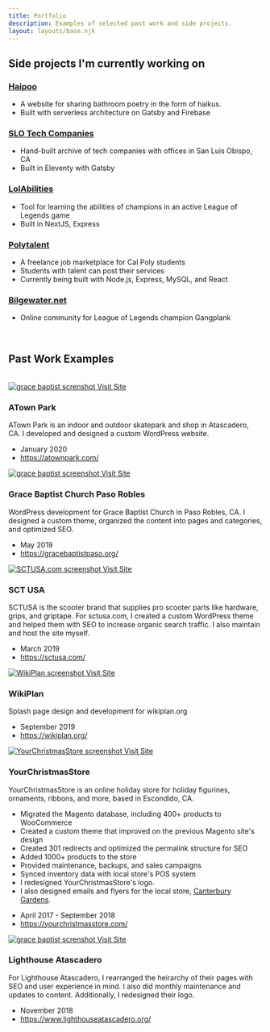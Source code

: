 ```yaml
---
title: Portfolio
description: Examples of selected past work and side projects.
layout: layouts/base.njk
---
```


<section class="projects">
<h2> Side projects I'm currently working on</h2>
<article class="project-card">
<h3><a href="https://haipoo.fjchen.net">Haipoo</a></h3>
<ul class="dash">
  <li>A website for sharing bathroom poetry in the form of haikus.</li>
  <li>Built with serverless architecture on Gatsby and Firebase</li>
</ul>
</article>



<article class="project-card">
<h3><a href="https://slotechcompanies.com">SLO Tech Companies</a></h3>
<ul class="dash">
  <li>Hand-built archive of tech companies with offices in San Luis Obispo, CA</li>
  <li>Built in Eleventy with Gatsby</li>
</ul>
</article>

<article class="project-card">
<h3><a href="https://lolabilities.com">LolAbilities</a></h3>
<ul class="dash">
  <li>Tool for learning the abilities of champions in an active League of Legends game</li>
  <li>Built in NextJS, Express</li>
</ul>
</article>

<article class="project-card">
<h3><a href="https://polytalent.net">Polytalent</a></h3>
<ul class="dash">
  <li>A freelance job marketplace for Cal Poly students</li>
  <li>Students with talent can post their services</li>
  <li>Currently being built with Node.js, Express, MySQL, and React</li>
</ul>
</article>


<article class="project-card">
<h3><a href="https://bilgewater.net">Bilgewater.net</a></h3>
<ul class="dash">
  <li>Online community for League of Legends champion Gangplank</li>
</ul>
</article>


</section>
<br />

## Past Work Examples

<br />
<article class="work-card">
  <a href="https://atownpark.com/">
    <img src="/images/work/atownpark-screenshot.png" alt="grace baptist screnshot">
    <span>Visit Site</span></a>

  <h3>ATown Park</h3>
  <div class="work-info">
    <p>
      ATown Park is an indoor and outdoor skatepark and shop in Atascadero, CA.
      I developed and designed a custom WordPress website.</p>
    <ul>
      <li>January 2020</li>
      <li><a href="https://atownpark.com/">https://atownpark.com/</a></li>
    </ul>
  </div>
</article>

<article class="work-card">
  <a href="https://gracebaptistpaso.org/">
    <img src="/images/work/grace-baptist-screenshot.png" alt="grace baptist screenshot">
    <span>Visit Site</span></a>
  <h3>Grace Baptist Church Paso Robles</h3>
  <div class="work-info">
    <p>WordPress development for Grace Baptist Church in Paso Robles, CA. I designed a custom theme, organized the
      content into pages and categories, and optimized SEO.</p>
    <ul>
      <li>May 2019</li>
      <li><a href="https://gracebaptistpaso.org/">https://gracebaptistpaso.org/</a></li>
    </ul>
  </div>
</article>
<article class="work-card">
  <a href="https://sctusa.com/">
    <img src="/images/work/sctusa-screenshot.png" alt="SCTUSA.com screenshot">
    <span>Visit Site</span></a>
  <h3>SCT USA</h3>
  <div class="work-info">
    <p>
      SCTUSA is the scooter brand that supplies pro scooter parts like hardware, grips, and griptape.
      For sctusa.com, I created a custom WordPress theme and helped them with SEO to increase organic search traffic.
      I also maintain and host the site myself.
    </p>
    <ul>
      <li>March 2019</li>
      <li><a href="https://sctusa.com/">https://sctusa.com/</a></li>
    </ul>
  </div>
</article>


<article class="work-card">
   <a href="https://wikiplan.org/">
  <img src="/images/work/wikiplan-screenshot.png" alt="WikiPlan screenshot">
      <span>Visit Site</span></a>
  <h3>WikiPlan</h3>
  <div class="work-info">
  <p>Splash page design and development for wikiplan.org</p>
      <ul>
      <li>September 2019</li>
      <li><a href="https://wikiplan.org/">https://wikiplan.org/</a></li>
    </ul>
    </div>
</article>

<article class="work-card">
  <a href="https://yourchristmasstore.com/">
  <img src="/images/work/ycs-screenshot.png" alt="YourChristmasStore screenshot">
      <span>Visit Site</span></a>
  <h3>YourChristmasStore</h3>

  <div class="work-info">
    <div>
    <p>YourChristmasStore is an online holiday store for holiday figurines, ornaments, ribbons, and more, based in Escondido, CA.</p>
      <ul>
        <li>Migrated the Magento database, including 400+ products to WooCommerce</li>
        <li>Created a custom theme that improved on the previous Magento site's design</li>
        <li>Created 301 redirects and optimized the permalink structure for SEO</li>
        <li>Added 1000+ products to the store</li>
        <li>Provided maintenance, backups, and sales campaigns</li>
        <li>Synced inventory data with local store's POS system</li>
        <li>I redesigned YourChristmasStore's logo. </li>
        <li>I also designed emails and flyers for the local store, <a href="https://canterburygardens.com">Canterbury Gardens</a>.</li>
      </ul>
    </div>
    <ul>
      <li>April 2017 - September 2018</li>
      <li><a href="https://yourchristmasstore.com/">https://yourchristmasstore.com/</a></li>
    </ul>
</article>


<article class="work-card">
  <a href="https://www.lighthouseatascadero.org/">
    <img src="/images/work/lighthouse-screenshot.png" alt="grace baptist screnshot">
      <span>Visit Site</span></a>
  <h3>Lighthouse Atascadero</h3>
  <div class="work-info">
  For Lighthouse Atascadero, I rearranged the heirarchy of their pages with SEO and user experience in mind.
  I also did monthly maintenance and updates to content. Additionally, I redesigned their logo.
      <ul>
      <li>November 2018</li>
      <li><a href="https://www.lighthouseatascadero.org/">https://www.lighthouseatascadero.org/</a></li>
    </ul>
</article>



